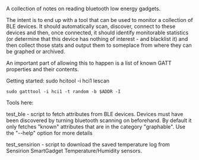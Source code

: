 A collection of notes on reading bluetooth low energy gadgets.

The intent is to end up with a tool that can be used to monitor a collection
of BLE devices.  It should automatically scan, discover, connect to these
devices and then, once connected, it should identify monitorable statistics
(or determine that this device has nothing of interest - and blacklist it)
and then collect those stats and output them to someplace from where they
can be graphed or archived.

An important part of allowing this to happen is a list of known GATT
properties and their contents.

Getting started:
    sudo hcitool -i hci1 lescan

    sudo gatttool -i hci1 -t random -b $ADDR -I

Tools here:

test_ble        - script to fetch attributes from BLE devices.
    Devices must have been discovered by turning bluetooth scanning on
    beforehand.  By default it only fetches "known" attributes that are
    in the category "graphable".  Use the "--help" option for more details

test_sensirion  - script to download the saved temperature log from Sensirion
    SmartGadget Temperature/Humidity sensors.


